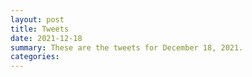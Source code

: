 ```yaml
---
layout: post
title: Tweets
date: 2021-12-18
summary: These are the tweets for December 18, 2021.
categories:
---
```



